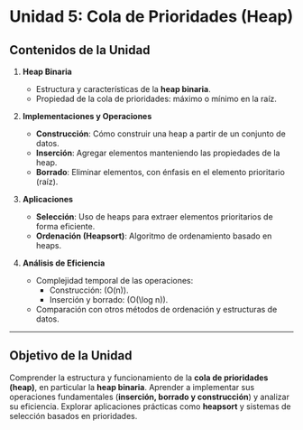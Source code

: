 # Unidad 5: Cola de Prioridades (Heap)

## Contenidos de la Unidad

1. **Heap Binaria**  
   - Estructura y características de la **heap binaria**.  
   - Propiedad de la cola de prioridades: máximo o mínimo en la raíz.

2. **Implementaciones y Operaciones**  
   - **Construcción**: Cómo construir una heap a partir de un conjunto de datos.  
   - **Inserción**: Agregar elementos manteniendo las propiedades de la heap.  
   - **Borrado**: Eliminar elementos, con énfasis en el elemento prioritario (raíz).

3. **Aplicaciones**  
   - **Selección**: Uso de heaps para extraer elementos prioritarios de forma eficiente.  
   - **Ordenación (Heapsort)**: Algoritmo de ordenamiento basado en heaps.

4. **Análisis de Eficiencia**  
   - Complejidad temporal de las operaciones:  
     - Construcción: \(O(n)\).  
     - Inserción y borrado: \(O(\log n)\).  
   - Comparación con otros métodos de ordenación y estructuras de datos.

---

## Objetivo de la Unidad

Comprender la estructura y funcionamiento de la **cola de prioridades (heap)**, en particular la **heap binaria**. Aprender a implementar sus operaciones fundamentales (**inserción, borrado y construcción**) y analizar su eficiencia. Explorar aplicaciones prácticas como **heapsort** y sistemas de selección basados en prioridades.

